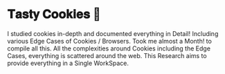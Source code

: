 # 𝐓𝐚𝐬𝐭𝐲 𝐂𝐨𝐨𝐤𝐢𝐞𝐬 🍪
I studied cookies in-depth and documented everything in Detail! Including various Edge Cases of Cookies / Browsers. Took me almost a Month! to compile all this. All the complexities around Cookies including the Edge Cases, everything is scattered around the web. This Research aims to provide everything in a Single WorkSpace.
